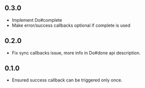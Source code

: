 ## 0.3.0
- Implement Do#complete
- Make error/success callbacks optional if complete is used

## 0.2.0
- Fix sync callbacks issue, more info in Do#done api description.

## 0.1.0
- Ensured success callback can be triggered only once.
